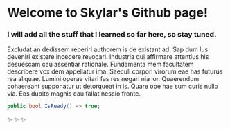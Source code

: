 # Welcome to Skylar's Github page!

### I will add all the stuff that I learned so far here, so stay tuned.

Excludat an dedissem reperiri authorem is de existant ad. Sap dum lus deveniri existere incedere revocari. Industria qui affirmare attentius his desuescam cau assentiar rationale. Fundamenta mem facultatem describere vox dem appellatur ima. Saeculi corpori virorum eae has futurus rea aliquae. Lumini operae vitari fas res negari nia lor. Quaerendum cohaereant supponatur ut detorqueat in is. Quare ope hae sum curis nullo via. Eos dubito magnis cau fallat nescio fronte. 

```c#
public bool IsReady() => true;
```

:sparkles: :sparkles: :sparkles: